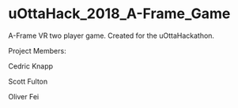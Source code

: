 # uOttaHack_2018_A-Frame_Game

A-Frame VR two player game.
Created for the uOttaHackathon.



Project Members:

Cedric Knapp

Scott Fulton

Oliver Fei
